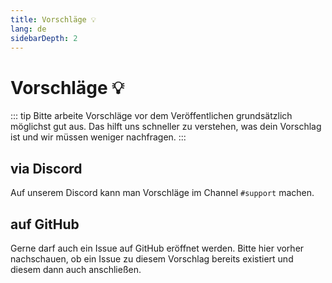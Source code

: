 ```yaml
---
title: Vorschläge 💡
lang: de
sidebarDepth: 2
---
```


# Vorschläge :bulb:
::: tip
Bitte arbeite Vorschläge vor dem Veröffentlichen grundsätzlich möglichst gut aus. Das hilft uns schneller zu verstehen, was dein Vorschlag ist und wir müssen weniger nachfragen.
:::

## via Discord
Auf unserem <a :href="$themeConfig.variables.discord" target="_blank">Discord</a> kann man Vorschläge im Channel <a :href="$themeConfig.variables.discord_support" target="_blank">`#support`</a> machen.

## auf GitHub
Gerne darf auch ein Issue auf <a :href="$themeConfig.variables.github + '/issues'" target="_blank">GitHub</a> eröffnet werden. Bitte hier vorher nachschauen, ob ein Issue zu diesem Vorschlag bereits existiert und diesem dann auch anschließen.
